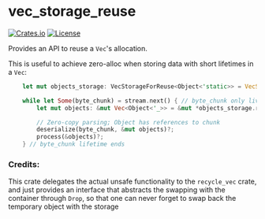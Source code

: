 # vec_storage_reuse

[![Crates.io](https://img.shields.io/crates/v/vec_storage_reuse.svg)](https://crates.io/crates/vec_storage_reuse)
[![License](https://img.shields.io/github/license/Ten0/vec_storage_reuse)](LICENSE)

Provides an API to reuse a `Vec`'s allocation.

This is useful to achieve zero-alloc when storing data with short lifetimes in a `Vec`:
```rust
    let mut objects_storage: VecStorageForReuse<Object<'static>> = VecStorageForReuse::new();

    while let Some(byte_chunk) = stream.next() { // byte_chunk only lives this scope
        let mut objects: &mut Vec<Object<'_>> = &mut *objects_storage.reuse_allocation();

        // Zero-copy parsing; Object has references to chunk
        deserialize(byte_chunk, &mut objects)?;
        process(&objects)?;
    } // byte_chunk lifetime ends
```

### Credits:
This crate delegates the actual unsafe functionality to the `recycle_vec` crate, and just provides
an interface that abstracts the swapping with the container through `Drop`, so that one can never
forget to swap back the temporary object with the storage
